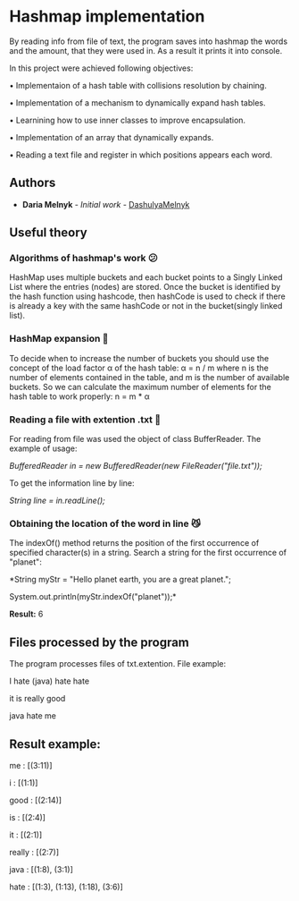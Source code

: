 
# Hashmap implementation

By reading info from file of text, the program saves into hashmap the words and the amount, that they were used in. As a result it prints it into console.

In this project were achieved following objectives:

• Implementaion of a hash table with collisions resolution by chaining.

• Implementation of a mechanism to dynamically expand hash tables.

• Learnining how to use inner classes to improve encapsulation.

• Implementation of an array that dynamically expands.

• Reading a text file and register in which positions appears each word.


## Authors

* **Daria Melnyk** - *Initial work* - [DashulyaMelnyk](https://github.com/DashulyaMelnyk)

## Useful theory

### Algorithms of hashmap's work :confused:

HashMap uses multiple buckets and each bucket points to a Singly Linked List where the entries (nodes) are stored. Once the bucket is identified by the hash function using hashcode, then hashCode is used to check if there is already a key with the same hashCode or not in the bucket(singly linked list).

### HashMap expansion :ghost:

To decide when to increase the number of buckets you should use the concept of the
load factor α of the hash table:
α = n / m
where n is the number of elements contained in the table, and m is the number of
available buckets.
So we can calculate the maximum number of elements for the hash table to work
properly:
n = m * α

### Reading a file with extention .txt 	:speech_balloon:

For reading from file was used the object of class BufferReader. The example of usage:

*BufferedReader in = new BufferedReader(new FileReader("file.txt"));*

To get the information line by line:

*String line = in.readLine();*

### Obtaining the location of the word in line 	:smirk_cat:

The indexOf() method returns the position of the first occurrence of specified character(s) in a string.
Search a string for the first occurrence of "planet":

*String myStr = "Hello planet earth, you are a great planet.";

System.out.println(myStr.indexOf("planet"));*

**Result:** 6

## Files processed by the program

The program processes files of txt.extention. File example:

I hate (java) hate hate

it is really good

java hate me

## Result example:

me : [(3:11)]

i : [(1:1)]

good : [(2:14)]

is : [(2:4)]

it : [(2:1)]

really : [(2:7)]

java : [(1:8), (3:1)]

hate : [(1:3), (1:13), (1:18), (3:6)]
